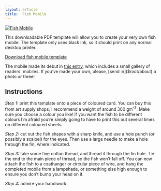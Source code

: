 ```yaml
---
layout: article
title:  Fish Mobile
---
```


<p><a title="Download the mobile"
   class="imagelink"
   href="$root/files/fish-mobile-template.pdf">
    <img class="imageright"
         alt="Fish Mobile"
         src="$root/images/projects/mobile.jpg">
</a></p>

This downloadable PDF template will allow you to create your very own fish
mobile. The template only uses black ink, so it should print on any normal
desktop printer.

<a class="download" href="$root/files/fish-mobile-template.pdf">
    Download fish mobile template
</a>

The mobile made its debut in [this entry]($root/2006/01/fish-mobile), which
includes a small gallery of readers' mobiles. If you've made your own, please,
[send in]($root/about) a photo or three!

Instructions
------------

_Step 1:_ print this template onto a piece of coloured card. You can buy this
from art supply shops; I recommend a weight of around 300 gm<sup>-2</sup>.
Make sure you choose a colour you like! If you want the fish to be different
colours I’m afraid you’re simply going to have to print this out several times
on different coloured sheets.

_Step 2:_ cut out the fish shapes with a sharp knife, and use a hole punch (or
possibly a scalpel) for the eyes. Then use a large needle to make a hole
through the fin, where indicated.

_Step 3:_ take some fine cotton thread, and thread it through the fin hole. Tie
the end to the main piece of thread, so the fish won’t fall off. You can now
attach the fish to a coathanger or circular piece of wire, and hang the
completed mobile from a lampshade, or something else high enough to ensure you
don’t bump your head on it.

_Step 4:_ admire your handiwork.
